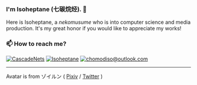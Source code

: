 ### I'm Isoheptane (七碳烷烃). 👋
Here is Isoheptane, a *nekomusume* who is into computer science and media production. It's my great honor if you would like to appreciate my works!

### 📫 How to reach me?
[![CascadeNets](https://img.shields.io/static/v1?label=Twitter&message=CascadeNets&color=1da1f2&style=flat-square&logo=twitter)](https://twitter.com/CascadeNets)
[![Isoheptane](https://img.shields.io/static/v1?label=Telegram&message=Isoheptane&color=0088cc&style=flat-square&logo=telegram)](https://t.me/Isoheptane)
[![chomodiso@outlook.com](https://img.shields.io/static/v1?label=email&message=chomodiso@outlook.com&color=white&style=flat-square&logo)](mailto://chomodiso@outlook.com)

---

Avatar is from ゾイルン ( [Pixiv](https://www.pixiv.net/users/2882559) / [Twitter](https://twitter.com/Zoirun) )
